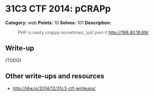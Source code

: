 # 31C3 CTF 2014: pCRAPp

**Category:** web
**Points:** 10
**Solves:** 101
**Description:**

> PHP is nasty crappy sometimes, just pwn it
> <http://188.40.18.69/>

## Write-up

(TODO)

## Other write-ups and resources

* <http://l4w.io/2014/12/31c3-ctf-writeups/>
